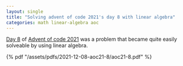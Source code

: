 ```yaml
---
layout: single
title: "Solving advent of code 2021's day 8 with linear algebra"
categories: math linear-algebra aoc
---
```


[Day 8](https://adventofcode.com/2021/day/8) of [Advent of code 2021](https://adventofcode.com/2021) was a problem that became quite easily solveable by using linear algebra.

{% pdf "/assets/pdfs/2021-12-08-aoc21-8/aoc21-8.pdf" %}
